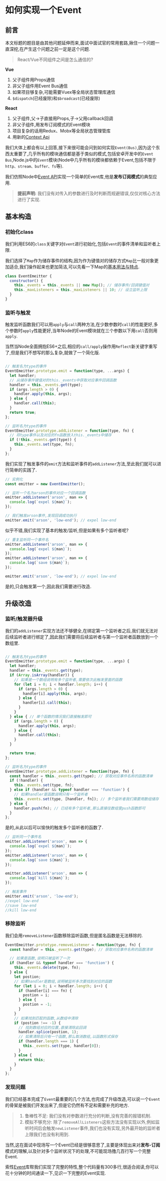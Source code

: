 # 如何实现一个Event

## 前言

本文标题的题目是由其他问题延伸而来,面试中面试官的常用套路,揪住一个问题一直深挖,在产生这个问题之前一定是这个问题.

> React/Vue不同组件之间是怎么通信的?

**Vue**

1. 父子组件用Props通信
2. 非父子组件用Event Bus通信
3. 如果项目够复杂,可能需要Vuex等全局状态管理库通信
4. `$dispatch`(已经废除)和`$broadcast`(已经废除)

**React**

1. 父子组件,父->子直接用Props,子->父用callback回调
2. 非父子组件,用发布订阅模式的Event模块
3. 项目复杂的话用Redux、Mobx等全局状态管理管库
4. 用新的[Context Api](https://juejin.im/post/5a7b41605188257a6310fbec)

我们大体上都会有以上回答,接下来很可能会问到如何实现`Event(Bus)`,因为这个东西太重要了,几乎所有的模块通信都是基于类似的模式,包括安卓开发中的`Event Bus`,Node.js中的`Event`模块(Node中几乎所有的模块都依赖于Event,包括不限于`http、stream、buffer、fs`等).

我们仿照Node中[Event API](http://nodejs.cn/api/events.html)实现一个简单的Event库,他是**发布订阅模式**的典型应用.

> **提前声明:** 我们没有对传入的参数进行及时判断而规避错误,仅仅对核心方法进行了实现.

## 基本构造

### 初始化class

我们利用ES6的`class`关键字对`Event`进行初始化,包括`Event`的事件清单和监听者上限.

我们选择了`Map`作为储存事件的结构,因为作为键值对的储存方式`Map`比一般对象更加适合,我们操作起来也更加简洁,可以先看一下Map的[基本用法与特点](http://es6.ruanyifeng.com/#docs/set-map#Map).

```javascript
class EventEmeitter {
  constructor() {
    this._events = this._events || new Map(); // 储存事件/回调键值对
    this._maxListeners = this._maxListeners || 10; // 设立监听上限
  }
}
```

### 监听与触发

触发监听函数我们可以用`apply`与`call`两种方法,在少数参数时`call`的性能更好,多个参数时`apply`性能更好,当年Node的Event模块就在三个参数以下用`call`否则用`apply`.

当然当Node全面拥抱ES6+之后,相应的`call/apply`操作用`Reflect`新关键字重写了,但是我们不想写的那么复杂,就做了一个简化版.

```javascript

// 触发名为type的事件
EventEmeitter.prototype.emit = function(type, ...args) {
  let handler;
  // 从储存事件键值对的this._events中获取对应事件回调函数
  handler = this._events.get(type);
  if (args.length > 0) {
    handler.apply(this, args);
  } else {
    handler.call(this);
  }
  return true;
};

// 监听名为type的事件
EventEmeitter.prototype.addListener = function(type, fn) {
  // 将type事件以及对应的fn函数放入this._events中储存
  if (!this._events.get(type)) {
    this._events.set(type, fn);
  }
};

```

我们实现了触发事件的`emit`方法和监听事件的`addListener`方法,至此我们就可以进行简单的实践了.

```javascript
// 实例化
const emitter = new EventEmeitter();

// 监听一个名为arson的事件对应一个回调函数
emitter.addListener('arson', man => {
  console.log(`expel ${man}`);
});

// 我们触发arson事件,发现回调成功执行
emitter.emit('arson', 'low-end'); // expel low-end
```

似乎不错,我们实现了基本的触发/监听,但是如果有多个监听者呢?

```javascript
// 重复监听同一个事件名
emitter.addListener('arson', man => {
  console.log(`expel ${man}`);
});
emitter.addListener('arson', man => {
  console.log(`save ${man}`);
});

emitter.emit('arson', 'low-end'); // expel low-end
```

是的,只会触发第一个,因此我们需要进行改造.

## 升级改造

### 监听/触发器升级

我们的`addListener`实现方法还不够健全,在绑定第一个监听者之后,我们就无法对后续监听者进行绑定了,因此我们需要将后续监听者与第一个监听者函数放到一个数组里.

```javascript

// 触发名为type的事件
EventEmeitter.prototype.emit = function(type, ...args) {
  let handler;
  handler = this._events.get(type);
  if (Array.isArray(handler)) {
    // 如果是一个数组说明有多个监听者,需要依次此触发里面的函数
    for (let i = 0; i < handler.length; i++) {
      if (args.length > 0) {
        handler[i].apply(this, args);
      } else {
        handler[i].call(this);
      }
    }
  } else { // 单个函数的情况我们直接触发即可
    if (args.length > 0) {
      handler.apply(this, args);
    } else {
      handler.call(this);
    }
  }

  return true;
};

// 监听名为type的事件
EventEmeitter.prototype.addListener = function(type, fn) {
  const handler = this._events.get(type); // 获取对应事件名称的函数清单
  if (!handler) {
    this._events.set(type, fn);
  } else if (handler && typeof handler === 'function') {
    // 如果handler是函数说明只有一个监听者
    this._events.set(type, [handler, fn]); // 多个监听者我们需要用数组储存
  } else {
    handler.push(fn); // 已经有多个监听者,那么直接往数组里push函数即可
  }
};
```

是的,从此以后可以愉快的触发多个监听者的函数了.

```javascript
// 监听同一个事件名
emitter.addListener('arson', man => {
  console.log(`expel ${man}`);
});
emitter.addListener('arson', man => {
  console.log(`save ${man}`);
});

emitter.addListener('arson', man => {
  console.log(`kill ${man}`);
});

// 触发事件
emitter.emit('arson', 'low-end');
//expel low-end
//save low-end
//kill low-end
```

### 移除监听

我们会用`removeListener`函数移除监听函数,但是匿名函数是无法移除的.

```javascript
EventEmeitter.prototype.removeListener = function(type, fn) {
  const handler = this._events.get(type); // 获取对应事件名称的函数清单

  // 如果是函数,说明只被监听了一次
  if (handler && typeof handler === 'function') {
    this._events.delete(type, fn);
  } else {
    let postion;
    // 如果handler是数组,说明被监听多次要找到对应的函数
    for (let i = 0; i < handler.length; i++) {
      if (handler[i] === fn) {
        postion = i;
      } else {
        postion = -1;
      }
    }
    // 如果找到匹配的函数,从数组中清除
    if (postion !== -1) {
      // 找到数组对应的位置,直接清除此回调
      handler.splice(postion, 1);
      // 如果清除后只有一个函数,那么取消数组,以函数形式保存
      if (handler.length === 1) {
        this._events.set(type, handler[0]);
      }
    } else {
      return this;
    }
  }
};
```

### 发现问题

我们已经基本完成了`Event`最重要的几个方法,也完成了升级改造,可以说一个`Event`的骨架是被我们开发出来了,但是它仍然有不足和需要补充的地方.

> 1. 鲁棒性不足: 我们没有对参数进行充分的判断,没有完善的报错机制.
> 2. 模拟不够充分: 除了`removeAllListeners`这些方法没有实现以外,例如监听时间后会触发`newListener`事件,我们也没有实现,另外最开始的监听者上限我们也没有利用到.

当然,这在面试中现场写一个Event已经是很够意思了,主要是体现出来对**发布-订阅**模式的理解,以及针对多个监听状况下的处理,不可能现场撸几百行写一个完整Event.

索性[Event](https://github.com/Gozala/events/blob/master/events.js)库帮我们实现了完整的特性,整个代码量有300多行,很适合阅读,你可以花十分钟的时间通读一下,见识一下完整的Event实现.
